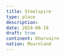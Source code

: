 ```yaml
---
title: Steelspire
type: place
description: 
date: 2024-08-18
draft: true
continent: Khorvaire
nation: Mournland
---
```



